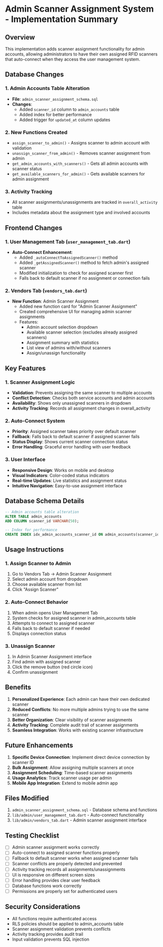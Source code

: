 # Admin Scanner Assignment System - Implementation Summary

## Overview

This implementation adds scanner assignment functionality for admin accounts, allowing administrators to have their own assigned RFID scanners that auto-connect when they access the user management system.

## Database Changes

### 1. Admin Accounts Table Alteration

- **File**: `admin_scanner_assignment_schema.sql`
- **Changes**:
  - Added `scanner_id` column to `admin_accounts` table
  - Added index for better performance
  - Added trigger for `updated_at` column updates

### 2. New Functions Created

- `assign_scanner_to_admin()` - Assigns scanner to admin account with validation
- `unassign_scanner_from_admin()` - Removes scanner assignment from admin
- `get_admin_accounts_with_scanners()` - Gets all admin accounts with scanner status
- `get_available_scanners_for_admin()` - Gets available scanners for admin assignment

### 3. Activity Tracking

- All scanner assignments/unassignments are tracked in `overall_activity` table
- Includes metadata about the assignment type and involved accounts

## Frontend Changes

### 1. User Management Tab (`user_management_tab.dart`)

- **Auto-Connect Enhancement**:
  - Added `_autoConnectToAssignedScanner()` method
  - Added `_getAssignedScanner()` method to fetch admin's assigned scanner
  - Modified initialization to check for assigned scanner first
  - Falls back to default scanner if no assignment or connection fails

### 2. Vendors Tab (`vendors_tab.dart`)

- **New Function**: Admin Scanner Assignment
  - Added new function card for "Admin Scanner Assignment"
  - Created comprehensive UI for managing admin scanner assignments
  - Features:
    - Admin account selection dropdown
    - Available scanner selection (excludes already assigned scanners)
    - Assignment summary with statistics
    - List view of admins with/without scanners
    - Assign/unassign functionality

## Key Features

### 1. Scanner Assignment Logic

- **Validation**: Prevents assigning the same scanner to multiple accounts
- **Conflict Detection**: Checks both service accounts and admin accounts
- **Availability**: Shows only unassigned scanners in dropdown
- **Activity Tracking**: Records all assignment changes in overall_activity

### 2. Auto-Connect System

- **Priority**: Assigned scanner takes priority over default scanner
- **Fallback**: Falls back to default scanner if assigned scanner fails
- **Status Display**: Shows current scanner connection status
- **Error Handling**: Graceful error handling with user feedback

### 3. User Interface

- **Responsive Design**: Works on mobile and desktop
- **Visual Indicators**: Color-coded status indicators
- **Real-time Updates**: Live statistics and assignment status
- **Intuitive Navigation**: Easy-to-use assignment interface

## Database Schema Details

```sql
-- Admin accounts table alteration
ALTER TABLE admin_accounts
ADD COLUMN scanner_id VARCHAR(50);

-- Index for performance
CREATE INDEX idx_admin_accounts_scanner_id ON admin_accounts(scanner_id);
```

## Usage Instructions

### 1. Assign Scanner to Admin

1. Go to Vendors Tab → Admin Scanner Assignment
2. Select admin account from dropdown
3. Choose available scanner from list
4. Click "Assign Scanner"

### 2. Auto-Connect Behavior

1. When admin opens User Management Tab
2. System checks for assigned scanner in admin_accounts table
3. Attempts to connect to assigned scanner
4. Falls back to default scanner if needed
5. Displays connection status

### 3. Unassign Scanner

1. In Admin Scanner Assignment interface
2. Find admin with assigned scanner
3. Click the remove button (red circle icon)
4. Confirm unassignment

## Benefits

1. **Personalized Experience**: Each admin can have their own dedicated scanner
2. **Reduced Conflicts**: No more multiple admins trying to use the same scanner
3. **Better Organization**: Clear visibility of scanner assignments
4. **Activity Tracking**: Complete audit trail of scanner assignments
5. **Seamless Integration**: Works with existing scanner infrastructure

## Future Enhancements

1. **Specific Device Connection**: Implement direct device connection by scanner ID
2. **Bulk Assignment**: Allow assigning multiple scanners at once
3. **Assignment Scheduling**: Time-based scanner assignments
4. **Usage Analytics**: Track scanner usage per admin
5. **Mobile App Integration**: Extend to mobile admin app

## Files Modified

1. `admin_scanner_assignment_schema.sql` - Database schema and functions
2. `lib/admin/user_management_tab.dart` - Auto-connect functionality
3. `lib/admin/vendors_tab.dart` - Admin scanner assignment interface

## Testing Checklist

- [ ] Admin scanner assignment works correctly
- [ ] Auto-connect to assigned scanner functions properly
- [ ] Fallback to default scanner works when assigned scanner fails
- [ ] Scanner conflicts are properly detected and prevented
- [ ] Activity tracking records all assignments/unassignments
- [ ] UI is responsive on different screen sizes
- [ ] Error handling provides clear user feedback
- [ ] Database functions work correctly
- [ ] Permissions are properly set for authenticated users

## Security Considerations

- All functions require authenticated access
- RLS policies should be applied to admin_accounts table
- Scanner assignment validation prevents conflicts
- Activity tracking provides audit trail
- Input validation prevents SQL injection
